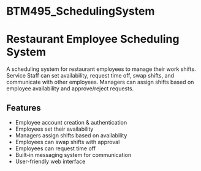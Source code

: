 # BTM495_SchedulingSystem
# Restaurant Employee Scheduling System
A scheduling system for restaurant employees to manage their work shifts. Service Staff can set availability, request time off, swap shifts, and communicate with other employees. Managers can assign shifts based on employee availability and approve/reject requests.

## Features
* Employee account creation & authentication  
* Employees set their availability  
* Managers assign shifts based on availability  
* Employees can swap shifts with approval  
* Employees can request time off  
* Built-in messaging system for communication  
* User-friendly web interface  